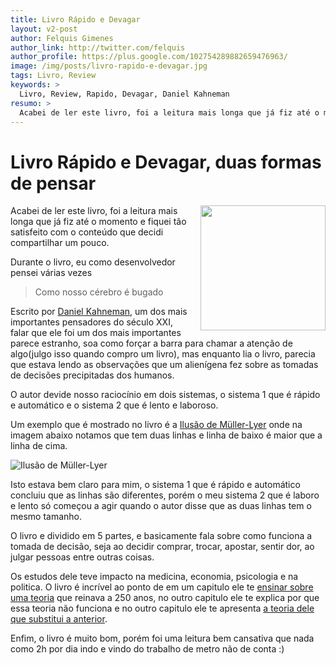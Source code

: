 ```yaml
---
title: Livro Rápido e Devagar
layout: v2-post
author: Felquis Gimenes
author_link: http://twitter.com/felquis
author_profile: https://plus.google.com/102754289882659476963/
image: /img/posts/livro-rapido-e-devagar.jpg
tags: Livro, Review
keywords: >
  Livro, Review, Rapido, Devagar, Daniel Kahneman
resumo: >
  Acabei de ler este livro, foi a leitura mais longa que já fiz até o momento e fiquei tão satisfeito com o conteúdo que decidi compartilhar um pouco
---
```


# Livro Rápido e Devagar, duas formas de pensar

<img src="/img/posts/livro-rapido-e-devagar.jpg" alt="" width="200" style="float: right; margin: 0 0 0 20px">

Acabei de ler este livro, foi a leitura mais longa que já fiz até o momento e fiquei tão satisfeito com o conteúdo que decidi compartilhar um pouco.

Durante o livro, eu como desenvolvedor pensei várias vezes
<blockquote>Como nosso cérebro é bugado</blockquote>

Escrito por [Daniel Kahneman](http://pt.wikipedia.org/wiki/Daniel_Kahneman), um dos mais importantes pensadores do século XXI, falar que ele foi um dos mais importantes parece estranho, soa como forçar a barra para chamar a atenção de algo(julgo isso quando compro um livro), mas enquanto lia o livro, parecia que estava lendo as observações que um alienígena fez sobre as tomadas de decisões precipitadas dos humanos.

O autor devide nosso raciocínio em dois sistemas, o sistema 1 que é rápido e automático e o sistema 2 que é lento e laboroso.

Um exemplo que é mostrado no livro é a [Ilusão de Müller-Lyer](http://en.wikipedia.org/wiki/M%C3%BCller-Lyer_illusion) onde na imagem abaixo notamos que tem duas linhas e linha de baixo é maior que a linha de cima.

![Ilusão de Müller-Lyer](/img/posts/ilusao-de-muller-lyer.jpg)

Isto estava bem claro para mim, o sistema 1 que é rápido e automático concluiu que as linhas são diferentes, porém o meu sistema 2 que é laboro e lento só começou a agir quando o autor disse que as duas linhas tem o mesmo tamanho.

O livro e dividido em 5 partes, e basicamente fala sobre como funciona a tomada de decisão, seja ao decidir comprar, trocar, apostar, sentir dor, ao julgar pessoas entre outras coisas.

Os estudos dele teve impacto na medicina, economia, psicologia e na politica. O livro é incrível ao ponto de em um capitulo ele te [ensinar sobre uma teoria](http://en.wikipedia.org/wiki/Expected_utility_hypothesis) que reinava a 250 anos, no outro capitulo ele te explica por que essa teoria não funciona e no outro capitulo ele te apresenta [a teoria dele que substitui a anterior](http://en.wikipedia.org/wiki/Prospect_theory).

Enfim, o livro é muito bom, porém foi uma leitura bem cansativa que nada como 2h por dia indo e vindo do trabalho de metro não de conta :)